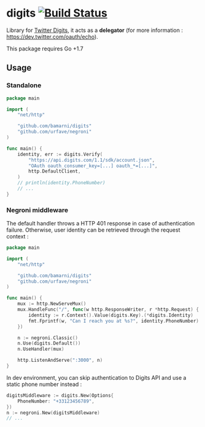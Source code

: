 # digits [![Build Status](https://travis-ci.org/bamarni/digits.svg?branch=master)](https://travis-ci.org/bamarni/digits)

Library for [Twitter Digits](https://get.digits.com/), it acts as a **delegator** (for more information : https://dev.twitter.com/oauth/echo).

This package requires Go +1.7

## Usage

### Standalone

``` go
package main

import (
	"net/http"

	"github.com/bamarni/digits"
	"github.com/urfave/negroni"
)

func main() {
	identity, err := digits.Verify(
		"https://api.digits.com/1.1/sdk/account.json",
		"OAuth oauth_consumer_key=[...] oauth_*=[...]",
		http.DefaultClient,
	)
	// println(identity.PhoneNumber)
	// ...
}
```

### Negroni middleware

The default handler throws a HTTP 401 response in case of authentication failure.
Otherwise, user identity can be retrieved through the request context :

``` go
package main

import (
	"net/http"

	"github.com/bamarni/digits"
	"github.com/urfave/negroni"
)

func main() {
	mux := http.NewServeMux()
	mux.HandleFunc("/", func(w http.ResponseWriter, r *http.Request) {
		identity := r.Context().Value(digits.Key).(*digits.Identity)
		fmt.Fprintf(w, "Can I reach you at %s?", identity.PhoneNumber)
	})

	n := negroni.Classic()
	n.Use(digits.Default())
	n.UseHandler(mux)

	http.ListenAndServe(":3000", n)
}
```

In dev environment, you can skip authentication to Digits API and use a static
phone number instead :

``` go
digitsMiddleware := digits.New(Options{
	PhoneNumber: "+33123456789",
})
n := negroni.New(digitsMiddleware)
// ...
```

